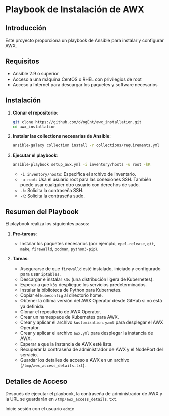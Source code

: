 
# Playbook de Instalación de AWX

## Introducción

Este proyecto proporciona un playbook de Ansible para instalar y configurar AWX.

## Requisitos

- Ansible 2.9 o superior
- Acceso a una máquina CentOS o RHEL con privilegios de root
- Acceso a Internet para descargar los paquetes y software necesarios

## Instalación

1. **Clonar el repositorio**:
   ```sh
   git clone https://github.com/oVogEnt/awx_installation.git
   cd awx_installation
   ```

2. **Instalar las collections necesarias de Ansible**:
   ```sh
   ansible-galaxy collection install -r collections/requirements.yml
   ```

3. **Ejecutar el playbook**:
   ```sh
   ansible-playbook setup_awx.yml -i inventory/hosts -u root -kK
   ```

   - `-i inventory/hosts`: Especifica el archivo de inventario.
   - `-u root`:  Usa el usuario root para las conexiones SSH. También puede usar cualquier otro usuario con derechos de sudo.
   - `-k`: Solicita la contraseña SSH.
   - `-K`: Solicita la contraseña sudo.

## Resumen del Playbook

El playbook realiza los siguientes pasos:

1. **Pre-tareas**:
   - Instalar los paquetes necesarios (por ejemplo, `epel-release`, `git`, `make`, `firewalld`, `podman`, `python3-pip`).

2. **Tareas**:
   - Asegurarse de que `firewalld` esté instalado, iniciado y configurado para usar `iptables`.
   - Descargar e instalar `k3s` (una distribución ligera de Kubernetes).
   - Esperar a que `k3s` despliegue los servicios predeterminados.
   - Instalar la biblioteca de Python para Kubernetes.
   - Copiar el `kubeconfig` al directorio home.
   - Obtener la última versión del AWX Operator desde GitHub si no está ya definida.
   - Clonar el repositorio de AWX Operator.
   - Crear un namespace de Kubernetes para AWX.
   - Crear y aplicar el archivo `kustomization.yaml` para desplegar el AWX Operator.
   - Crear y aplicar el archivo `awx.yml` para desplegar la instancia de AWX.
   - Esperar a que la instancia de AWX esté lista.
   - Recuperar la contraseña de administrador de AWX y el NodePort del servicio.
   - Guardar los detalles de acceso a AWX en un archivo (`/tmp/awx_access_details.txt`).

## Detalles de Acceso

Después de ejecutar el playbook, la contraseña de administrador de AWX y la URL se guardarán en `/tmp/awx_access_details.txt`.

Inicie sesión con el usuario `admin`
